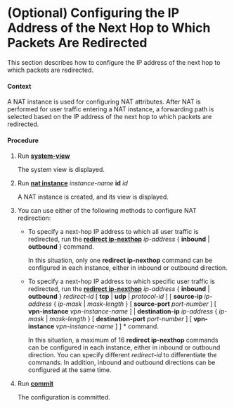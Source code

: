 (Optional) Configuring the IP Address of the Next Hop to Which Packets Are Redirected
=====================================================================================

This section describes how to configure the IP address of the next hop to which packets are redirected.

#### Context

A NAT instance is used for configuring NAT attributes. After NAT is performed for user traffic entering a NAT instance, a forwarding path is selected based on the IP address of the next hop to which packets are redirected.


#### Procedure

1. Run [**system-view**](cmdqueryname=system-view)
   
   
   
   The system view is displayed.
2. Run [**nat instance**](cmdqueryname=nat+instance) *instance-name* **id** *id*
   
   
   
   A NAT instance is created, and its view is displayed.
3. You can use either of the following methods to configure NAT redirection:
   
   
   * To specify a next-hop IP address to which all user traffic is redirected, run the [**redirect ip-nexthop**](cmdqueryname=redirect+ip-nexthop) *ip-address* { **inbound** | **outbound** } command.
     
     In this situation, only one **redirect ip-nexthop** command can be configured in each instance, either in inbound or outbound direction.
   * To specify a next-hop IP address to which specific user traffic is redirected, run the [**redirect ip-nexthop**](cmdqueryname=redirect+ip-nexthop) *ip-address* { **inbound** | **outbound** } *redirect-id* [ **tcp** | **udp** | *protocol-id* ] [ **source-ip** *ip-address* { *ip-mask* | *mask-length* } [ **source-port** *port-number* ] [ **vpn-instance** *vpn-instance-name* ] | **destination-ip** *ip-address* { *ip-mask* | *mask-length* } [ **destination-port** *port-number* ] [ **vpn-instance** *vpn-instance-name* ] ] \* command.
     
     In this situation, a maximum of 16 **redirect ip-nexthop** commands can be configured in each instance, either in inbound or outbound direction. You can specify different *redirect-id* to differentiate the commands. In addition, inbound and outbound directions can be configured at the same time.
4. Run [**commit**](cmdqueryname=commit)
   
   
   
   The configuration is committed.